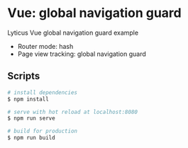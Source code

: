 # Vue: global navigation guard

Lyticus Vue global navigation guard example

- Router mode: hash
- Page view tracking: global navigation guard

## Scripts

``` bash
# install dependencies
$ npm install

# serve with hot reload at localhost:8080
$ npm run serve

# build for production
$ npm run build
```